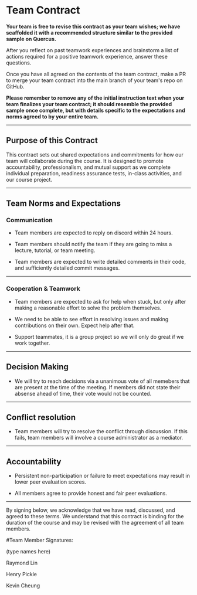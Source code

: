 # Team Contract

**Your team is free to revise this contract as your team wishes; we have scaffolded it with a recommended structure similar to the provided sample on Quercus.**

After you reflect on past teamwork experiences and brainstorm a list of actions required for a positive teamwork experience, answer these questions. 

Once you have all agreed on the contents of the team contract, make a PR to merge your team contract into the main branch of your team's repo on GitHub.

**Please remember to remove any of the initial instruction text when your team finalizes your team contract; it should resemble the provided sample once complete, but with details specific to the expectations and norms agreed to by your entire team.**

---
## Purpose of this Contract

This contract sets out shared expectations and commitments for how our team will collaborate during the course. It is designed to promote accountability, professionalism, and mutual support as we complete individual preparation, readiness assurance tests, in-class activities, and our course project.

---
## Team Norms and Expectations

### Communication

* Team members are expected to reply on discord within 24 hours.

* Team members should notify the team if they are going to miss a lecture, tutorial, or team meeting.

* Team members are expected to write detailed comments in their code, and sufficiently detailed commit messages.

---

### Cooperation & Teamwork

* Team members are expected to ask for help when stuck, but only after making a reasonable effort to solve the problem themselves.

* We need to be able to see effort in resolving issues and making contributions on their own. Expect help after that.

* Support teammates, it is a group project so we will only do great if we work together.

---

## Decision Making

* We will try to reach decisions via a unanimous vote of all memebers that are present at the time of the meeting. If members did not state their absense ahead of time, their vote would not be counted.

---

## Conflict resolution

* Team members will try to resolve the conflict through discussion. If this fails, team members will involve a course administrator as a mediator.

---

## Accountability

* Persistent non-participation or failure to meet expectations may result in lower peer evaluation scores.

* All members agree to provide honest and fair peer evaluations.

---

By signing below, we acknowledge that we have read, discussed, and agreed to these terms. We understand that this contract is binding for the duration of the course and may be revised with the agreement of all team members.

#Team Member Signatures:

(type names here)

Raymond Lin

Henry Pickle

Kevin Cheung
